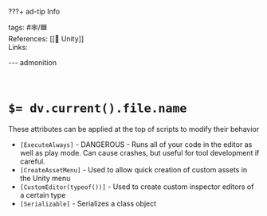 ???+ ad-tip Info

tags: #🕸️/🟦  
References: [[🔲 Unity]]  
Links:

--- admonition

<br>

# `$= dv.current().file.name`

These attributes can be applied at the top of scripts to modify their behavior

- `[ExecuteAlways]` - DANGEROUS - Runs all of your code in the editor as well as play mode. Can cause crashes, but useful for tool development if careful.
- `[CreateAssetMenu]` - Used to allow quick creation of custom assets in the Unity menu
- `[CustomEditor(typeof())]` - Used to create custom inspector editors of a certain type
- `[Serializable]` - Serializes a class object
